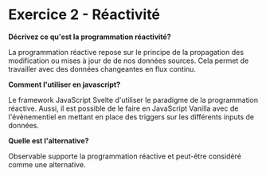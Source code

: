 # Exercice 2 - Réactivité

**Décrivez ce qu'est la programmation réactivité?**

La programmation réactive repose sur le principe de la propagation des modification ou mises à jour de de nos données sources. Cela permet de travailler avec des données changeantes en flux continu.



**Comment l'utiliser en javascript?**

Le framework JavaScript Svelte d'utiliser le paradigme de la programmation réactive. Aussi, il est possible de le faire en JavaScript Vanilla avec de l'évènementiel en mettant en place des triggers sur les différents inputs de données.



**Quelle est l'alternative?**

Observable supporte la programmation réactive et peut-être considéré comme une alternative.

